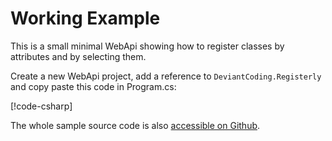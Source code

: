 # Working Example
This is a small minimal WebApi showing how to register classes by attributes and by selecting them.

Create a new WebApi project, add a reference to `DeviantCoding.Registerly` and copy paste this code in Program.cs:

[!code-csharp[](../samples/Registerly.Samples.WebApi/Program.cs)]

The whole sample source code is also [accessible on Github](https://github.com/manuel-fernandez-rodriguez/DeviantCoding/tree/master/docs/docs/registerly/samples/Registerly.Samples.WebApi).

